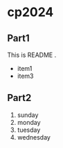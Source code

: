 # cp2024

## Part1
This is README .
- item1
- item3

## Part2
1. sunday
1. monday
1. tuesday
1. wednesday
